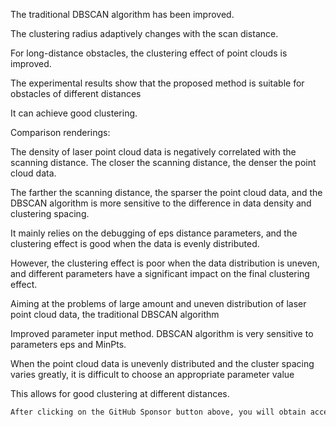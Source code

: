 The traditional DBSCAN algorithm has been improved.

The clustering radius adaptively changes with the scan distance.

For long-distance obstacles, the clustering effect of point clouds is improved.

The experimental results show that the proposed method is suitable for obstacles of different distances

It can achieve good clustering.

Comparison renderings:

The density of laser point cloud data is negatively correlated with the scanning distance. The closer the scanning distance, the denser the point cloud data.

The farther the scanning distance, the sparser the point cloud data, and the DBSCAN algorithm is more sensitive to the difference in data density and clustering spacing.

It mainly relies on the debugging of eps distance parameters, and the clustering effect is good when the data is evenly distributed.

However, the clustering effect is poor when the data distribution is uneven, and different parameters have a significant impact on the final clustering effect.

Aiming at the problems of large amount and uneven distribution of laser point cloud data, the traditional DBSCAN algorithm

Improved parameter input method. DBSCAN algorithm is very sensitive to parameters eps and MinPts.

When the point cloud data is unevenly distributed and the cluster spacing varies greatly, it is difficult to choose an appropriate parameter value

This allows for good clustering at different distances.

  ```python  
After clicking on the GitHub Sponsor button above, you will obtain access permissions to my private code repository ( https://github.com/slowlon/my_code_bar ) to view this blog code. By searching the code number of this blog, you can find the code you need, code number is: 2024020309574673983
  ```  
